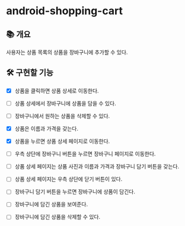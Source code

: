 # android-shopping-cart

## 📚️ 개요
사용자는 상품 목록의 상품을 장바구니에 추가할 수 있다.

## 🛠️ 구현할 기능

- [x] 상품을 클릭하면 상품 상세로 이동한다.
- [ ] 상품 상세에서 장바구니에 상품을 담을 수 있다.
- [ ] 장바구니에서 원하는 상품을 삭제할 수 있다.

- [x] 상품은 이름과 가격을 갖는다.
- [x] 상품을 누르면 상품 상세 페이지로 이동한다.
- [ ] 우측 상단에 장바구니 버튼을 누르면 장바구니 페이지로 이동한다.
- [ ] 상품 상세 페이지는 상품 사진과 이름과 가격과 장바구니 담기 버튼을 갖는다.
- [ ] 상품 상세 페이지는 우측 상단에 닫기 버튼이 있다.
- [ ] 장바구니 담기 버튼을 누르면 장바구니에 상품이 담긴다.
- [ ] 장바구니에 담긴 상품을 보여준다.
- [ ] 장바구니에 담긴 상품을 삭제할 수 있다.
